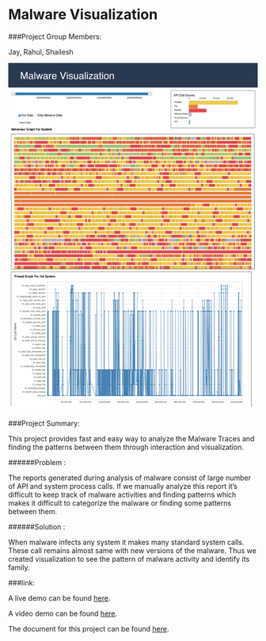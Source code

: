 # Malware Visualization

###Project Group Members: 

Jay, Rahul, Shailesh



![Malware Visualization](/img/MalwareVis.png)




###Project Summary:


This project provides fast and easy way to analyze the Malware Traces and finding the patterns between them through interaction and visualization.

######Problem : 

The reports generated during analysis of malware consist of large number of API and system process calls. If we manually analyze this report it’s difficult to keep track of malware activities and finding patterns which makes it difficult to categorize the malware or finding some patterns between them.

######Solution : 

When malware infects any system it makes many standard system calls. These call remains almost same with new versions of the malware. Thus we created visualization to see the pattern of malware activity and identify its family.



###link:

A live demo can be found <a href="http://nyu-cs6313-fall2015.github.io/Group-10/" target="_blank">here</a>.

A video demo can be found <a href="http://tinyurl.com/z8kxts" target="_blank">here</a>.

The document for this project can be found <a href="https://github.com/nyu-cs6313-fall2015/Group-10/blob/master/docs/MalwareVisualization.pdf" target="_blank">here</a>.




